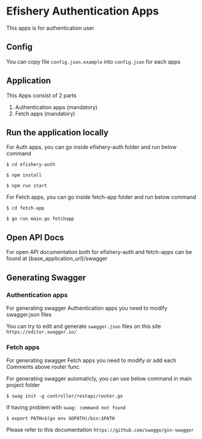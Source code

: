 # Efishery Authentication Apps

This apps is for authentication user

## Config

You can copy file `config.json.example` into `config.json` for each apps

## Application
This Apps consist of 2 parts

1. Authentication apps (mandatory)
2. Fetch apps (mandatory)

## Run the application locally

For Auth apps, you can go inside efishery-auth folder and run below command

```
$ cd efishery-auth

$ npm install

$ npm run start
```

For Fetch apps, you can go inside fetch-app folder and run below command

```
$ cd fetch-app

$ go run main.go fetchapp
```

## Open API Docs
For open API documentation both for efishery-auth and fetch-apps can be found at {base_application_url}/swagger

## Generating Swagger

### Authentication apps
For generating swagger Authentication apps you need to modify swagger.json files

You can try to edit and generate `swagger.json` files on this site `https://editor.swagger.io/`

### Fetch apps
For generating swagger Fetch apps you need to modify or add each Comments above router func

For generating swagger automaticly, you can use below command in main project folder

```
$ swag init -g controller/restapi/router.go
```

If having problem with `swag: command not found`

```
$ export PATH=$(go env GOPATH)/bin:$PATH
```

Please refer to this documentation `https://github.com/swaggo/gin-swagger`